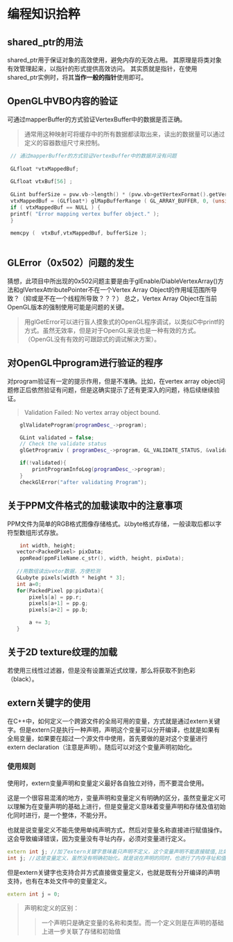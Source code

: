 # 编程知识拾粹

## shared_ptr的用法
shared_ptr用于保证对象的高效使用，避免内存的无效占用。
其原理是将类对象有效管理起来，以指针的形式提供高效访问。
其实质就是指针，在使用shared_ptr实例时，将其**当作一般的指针**使用即可。

## OpenGL中VBO内容的验证
可通过mapperBuffer的方式验证VertexBuffer中的数据是否正确。

> 通常用这种映射可将缓存中的所有数据都读取出来，读出的数据量可以通过定义的容器数组尺寸来控制。
        
```cpp
 // 通过mapperBuffer的方式验证VertexBuffer中的数据并没有问题
         
 GLfloat *vtxMappedBuf;
 
 GLfloat vtxBuf[56] ;
 
 GLint bufferSize = pvw.vb->length() * (pvw.vb>getVertexFormat().getVertexSize());
 vtxMappedBuf = (GLfloat*) glMapBufferRange ( GL_ARRAY_BUFFER, 0, (unsigned int)bufferSize , GL_MAP_WRITE_BIT | GL_MAP_INVALIDATE_BUFFER_BIT );
 if ( vtxMappedBuf == NULL ) {
 printf( "Error mapping vertex buffer object." );
 }
 
 memcpy (  vtxBuf,vtxMappedBuf, bufferSize );
     
```

## GLError（0x502）问题的发生
猜想，此项目中所出现的0x502问题主要是由于glEnable/DiableVertexArray()方法和glVertexAttributePointer不在一个Vertex Array Object的作用域范围所导致？（抑或是不在一个线程所导致？？？）
总之，Vertex Array Object在当前OpenGL版本的强制使用可能是问题的关键。

> 用glGetError可以进行盲人摸象式的OpenGL程序调试，以类似C中printf的方式。虽然无效率，但是对于OpenGL来说也是一种有效的方式。（OpenGL没有有效的可跟踪式的调试解决方案）。

## 对OpenGL中program进行验证的程序
对program验证有一定的提示作用，但是不准确。比如，在vertex array object问题修正后依然验证有问题，但是这确实提示了还有更深入的问题，待后续继续验证。

> Validation Failed: No vertex array object bound.

```cpp
    glValidateProgram(programDesc_->program);

    GLint validated = false;
    // Check the validate status
    glGetProgramiv ( programDesc_->program, GL_VALIDATE_STATUS, &validated );

    if(!validated){
        printProgramInfoLog(programDesc_->program);
    }
    checkGlError("after validating Program");
```

## 关于PPM文件格式的加载读取中的注意事项
PPM文件为简单的RGB格式图像存储格式。以byte格式存储，一般读取后都以字符型数组形式存放。


```c
	int width, height;
   vector<PackedPixel> pixData;
	ppmRead(ppmFileName.c_str(), width, height, pixData);
        
   //用数组读出vetor数据，方便检测  
   GLubyte pixels[width * height * 3];
   int a=0;
   for(PackedPixel pp:pixData){
       pixels[a] = pp.r;
       pixels[a+1] = pp.g;
       pixels[a+2] = pp.b;

       a += 3;
   }
```

## 关于2D texture纹理的加载
若使用三线性过滤器，但是没有设置渐近式纹理，那么将获取不到色彩（black）。

## extern关键字的使用
在C++中，如何定义一个跨源文件的全局可用的变量，方式就是通过extern关键字。但是extern只是执行一种声明，声明这个变量可以分开编译，也就是如果有全局变量，如果要在超过一个源文件中使用，首先要做的是对这个变量进行extern declaration（注意是声明）。随后可以对这个变量声明初始化。

### 使用规则
使用时，extern变量声明和变量定义最好各自独立对待，而不要混合使用。

这是一个很容易混淆的地方，变量声明和变量定义有明确的区分，虽然变量定义可以理解为在变量声明的基础上进行，但是变量定义意味着变量声明和存储及值初始化同时进行，是一个整体，不能分开。

也就是说变量定义不能先使用单纯声明方式，然后对变量名称直接进行赋值操作。这会导致编译错误，因为变量没有寻址内存，必须对变量进行定义。

```cpp
extern int j; //加了extern关键字意味着只声明不定义，这个变量声明不能直接赋值,比如直接以j=0使用。
int j; //这是变量定义，虽然没有明确初始化。就是说在声明的同时，也进行了内存寻址和值的初始化，虽然这是隐含动作。
```

但是extern关键字也支持合并方式直接做变量定义，也就是既有分开编译的声明支持，也有在本处文件中的变量定义。

```cpp
extern int j = 0;
```

> 声明和定义的区别：
>> 一个声明只是确定变量的名称和类型。而一个定义则是在声明的基础上进一步关联了存储和初始值


